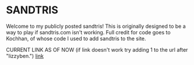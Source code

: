 # SANDTRIS


Welcome to my publicly posted sandtris! This is originally designed to be a way to play if sandtris.com isn't working. Full credit for code goes to Kochhan, of whose code I used to add sandtris to the site.


CURRENT LINK AS OF NOW (if link doesn't work try adding 1 to the url after "lizzyben.")
<a href="https://lizzyben3.github.io/sandtris/">link</a>

